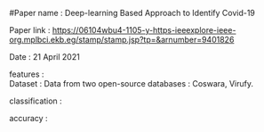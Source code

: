 #Paper name : Deep-learning Based Approach to Identify Covid-19

Paper link : https://06104wbu4-1105-y-https-ieeexplore-ieee-org.mplbci.ekb.eg/stamp/stamp.jsp?tp=&arnumber=9401826

Date : 21 April 2021

features :  
Dataset : Data from two open-source databases : Coswara, Virufy.

classification : 

accuracy : 
